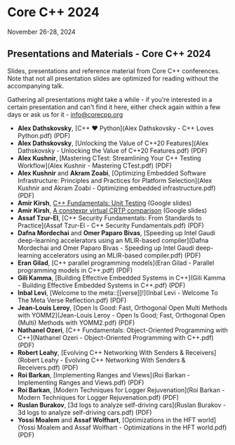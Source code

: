 # Core C++ 2024
November 26-28, 2024

## Presentations and Materials - Core C++ 2024

Slides, presentations and reference material from Core C++ conferences.  
Note that not all presentation slides are optimized for reading without the accompanying talk.

Gathering all presentations might take a while - if you're interested in a certain presentation and can't find it here, either check again
within a few days or ask us for it - [info@corecpp.org](mailto://info@corecpp.org)

- **Alex Dathskovsky**, [C++ ♥ Python](Alex Dathskovsky - C++ Loves Python.pdf) (PDF)
- **Alex Dathskovsky**, [Unlocking the Value of C++20 Features](Alex Dathskovsky - Unlocking the Value of C++20 Features.pdf) (PDF)
- **Alex Kushnir**, [Mastering CTest: Streamlining Your C++ Testing Workflow](Alex Kushnir - Mastering CTest.pdf) (PDF)
- **Alex Kushnir** and **Akram Zoabi**, [Optimizing Embedded Software Infrastructure: Principles and Practices for Platform Selection](Alex Kushnir and Akram Zoabi - Optimizing embedded infrastructure.pdf) (PDF)
- **Amir Kirsh**, [C++ Fundamentals: Unit Testing](https://bit.ly/UnitTesting_CoreCpp2024) (Google slides)
- **Amir Kirsh**, [A constexpr virtual CRTP comparison](https://bit.ly/constexpr-virtual-CRTP-comparison_CoreCpp2024) (Google slides)
- **Assaf Tzur-El**, [C++ Security Fundamentals: From Standards to Practice](Assaf Tzur-El - C++ Security Fundamentals.pdf) (PDF)
- **Dafna Mordechai** and **Omer Paparo Bivas**, [Speeding up Intel Gaudi deep-learning accelerators using an MLIR-based compiler](Dafna Mordechai and Omer Paparo Bivas - Speeding up Intel Gaudi deep-learning accelerators using an MLIR-based compiler.pdf) (PDF)
- **Eran Gilad**, [C++ parallel programming models](Eran Gilad - Parallel programming models in C++.pdf) (PDF)
- **Gili Kamma**, [Building Effective Embedded Systems in C++](Gili Kamma - Building Effective Embedded Systems in C++.pdf) (PDF)
- **Inbal Levi**, [Welcome to the meta::[[verse]]!](Inbal Levi - Welcome To The Meta Verse Reflection.pdf) (PDF)
- **Jean-Louis Leroy**, [Open Is Good: Fast, Orthogonal Open Multi Methods with YOMM2](Jean-Louis Leroy - Open Is Good; Fast, Orthogonal Open (Multi) Methods with YOMM2.pdf) (PDF)
- **Nathanel Ozeri**, [C++ Fundamentals: Object-Oriented Programming with C++](Nathanel Ozeri - Object-Oriented Programming with C++.pdf) (PDF)
- **Robert Leahy**, [Evolving C++ Networking With Senders & Receivers](Robert Leahy - Evolving C++ Networking With Senders & Receivers.pdf) (PDF)
- **Roi Barkan**, [Implementing Ranges and Views](Roi Barkan - Implementing Ranges and Views.pdf) (PDF)
- **Roi Barkan**, [Modern Techniques for Logger Rejuvenation](Roi Barkan - Modern Techniques for Logger Rejuvenation.pdf) (PDF)
- **Ruslan Burakov**, [3d logs to analyze self-driving cars](Ruslan Burakov - 3d logs to analyze self-driving cars.pdf) (PDF)
- **Yossi Moalem** and **Assaf Wolfhart**, [Optimizations in the HFT world](Yossi Moalem and Assaf Wolfhart - Optimizations in the HFT world.pdf) (PDF)
